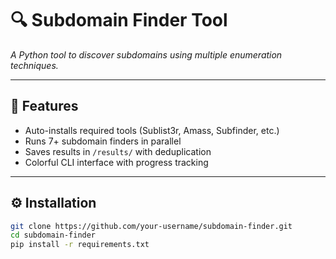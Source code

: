 # 🔍 Subdomain Finder Tool  
*A Python tool to discover subdomains using multiple enumeration techniques.*  

---

## 🚀 **Features**  
- Auto-installs required tools (Sublist3r, Amass, Subfinder, etc.)  
- Runs 7+ subdomain finders in parallel  
- Saves results in `/results/` with deduplication  
- Colorful CLI interface with progress tracking  

---

## ⚙️ **Installation**  
```bash
git clone https://github.com/your-username/subdomain-finder.git  
cd subdomain-finder  
pip install -r requirements.txt  
